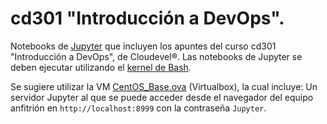 # cd301 "Introducción a DevOps".

Notebooks de [Jupyter](https://jupyter.org) que incluyen los apuntes del curso cd301 "Introducción a DevOps", de Cloudevel®. Las notebooks de Jupyter se deben ejecutar utilizando el [kernel de Bash](https://github.com/takluyver/bash_kernel).

Se sugiere utilizar la VM [CentOS_Base.ova](https://cloudevel.com/downloads/base/view) (Virtualbox), la cual incluye:
Un servidor Jupyter al que se puede acceder desde el navegador del equipo anfitrión en ```http://localhost:8999``` con la contraseña ```Jupyter```.
